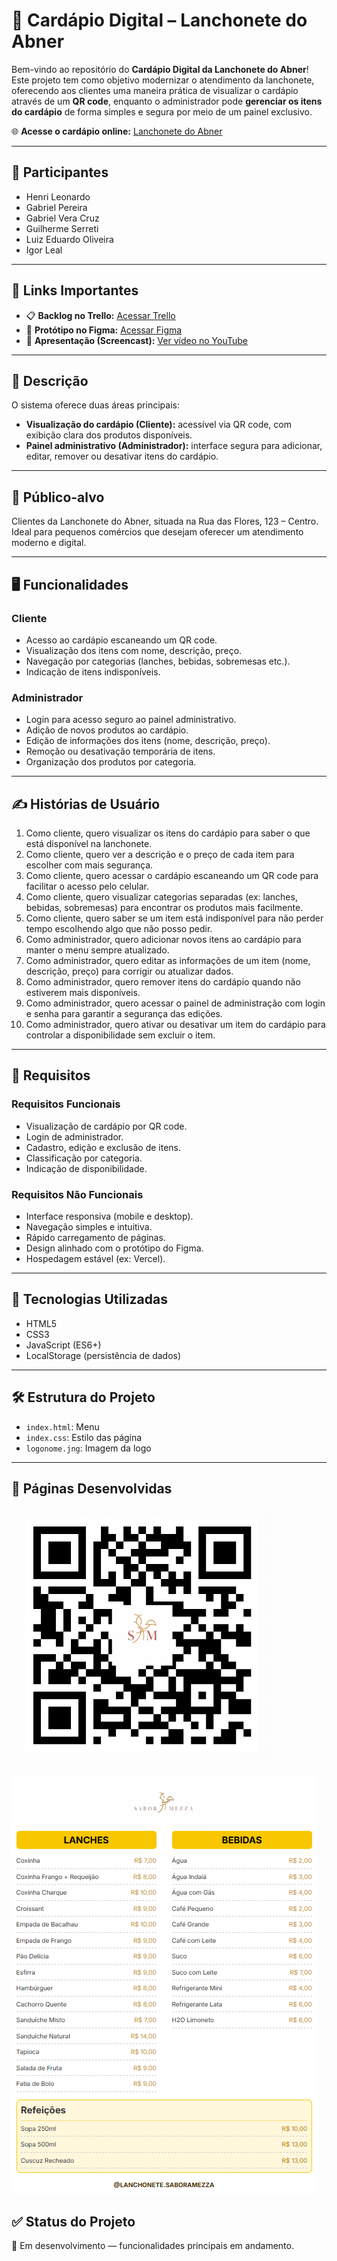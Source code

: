 # 📱 Cardápio Digital – Lanchonete do Abner

Bem-vindo ao repositório do **Cardápio Digital da Lanchonete do Abner**!  
Este projeto tem como objetivo modernizar o atendimento da lanchonete, oferecendo aos clientes uma maneira prática de visualizar o cardápio através de um **QR code**, enquanto o administrador pode **gerenciar os itens do cardápio** de forma simples e segura por meio de um painel exclusivo.

🌐 **Acesse o cardápio online:** [Lanchonete do Abner](https://projeto-menu-xi.vercel.app/)

---

## 👥 Participantes

- Henri Leonardo  
- Gabriel Pereira
- Gabriel Vera Cruz  
- Guilherme Serreti  
- Luiz Eduardo Oliveira  
- Igor Leal

---

## 📌 Links Importantes

- 📋 **Backlog no Trello:** [Acessar Trello](https://trello.com/invite/b/6807e89191cba0906afc21f5/ATTI8e254b05ecb2bb91307443cad7dcc508D2C13218/projeto-aps)  
- 🎨 **Protótipo no Figma:** [Acessar Figma](https://www.figma.com/design/fqoD4zycqm822DsThk4hmY/Lanchonete-Abner?node-id=0-1&p=f&t=QAm4ceR15xu9nmwI-0)  
- 🎥 **Apresentação (Screencast):** [Ver vídeo no YouTube](link)

---

## 📖 Descrição

O sistema oferece duas áreas principais:

- **Visualização do cardápio (Cliente):** acessível via QR code, com exibição clara dos produtos disponíveis.
- **Painel administrativo (Administrador):** interface segura para adicionar, editar, remover ou desativar itens do cardápio.

---

## 🎯 Público-alvo

Clientes da Lanchonete do Abner, situada na Rua das Flores, 123 – Centro.  
Ideal para pequenos comércios que desejam oferecer um atendimento moderno e digital.

---

## 🖥 Funcionalidades

### Cliente
- Acesso ao cardápio escaneando um QR code.
- Visualização dos itens com nome, descrição, preço.
- Navegação por categorias (lanches, bebidas, sobremesas etc.).
- Indicação de itens indisponíveis.

### Administrador
- Login para acesso seguro ao painel administrativo.
- Adição de novos produtos ao cardápio.
- Edição de informações dos itens (nome, descrição, preço).
- Remoção ou desativação temporária de itens.
- Organização dos produtos por categoria.

---

## ✍ Histórias de Usuário

1. Como cliente, quero visualizar os itens do cardápio para saber o que está disponível na lanchonete.  
2. Como cliente, quero ver a descrição e o preço de cada item para escolher com mais segurança.  
3. Como cliente, quero acessar o cardápio escaneando um QR code para facilitar o acesso pelo celular.  
4. Como cliente, quero visualizar categorias separadas (ex: lanches, bebidas, sobremesas) para encontrar os produtos mais facilmente.  
5. Como cliente, quero saber se um item está indisponível para não perder tempo escolhendo algo que não posso pedir.  
6. Como administrador, quero adicionar novos itens ao cardápio para manter o menu sempre atualizado.  
7. Como administrador, quero editar as informações de um item (nome, descrição, preço) para corrigir ou atualizar dados.  
8. Como administrador, quero remover itens do cardápio quando não estiverem mais disponíveis.  
9. Como administrador, quero acessar o painel de administração com login e senha para garantir a segurança das edições.  
10. Como administrador, quero ativar ou desativar um item do cardápio para controlar a disponibilidade sem excluir o item.

---

## 📝 Requisitos

### Requisitos Funcionais
- Visualização de cardápio por QR code.  
- Login de administrador.  
- Cadastro, edição e exclusão de itens.
- Classificação por categoria.  
- Indicação de disponibilidade.

### Requisitos Não Funcionais
- Interface responsiva (mobile e desktop).  
- Navegação simples e intuitiva.  
- Rápido carregamento de páginas.  
- Design alinhado com o protótipo do Figma.  
- Hospedagem estável (ex: Vercel).

---

## 🚀 Tecnologias Utilizadas

- HTML5  
- CSS3  
- JavaScript (ES6+)  
- LocalStorage (persistência de dados)

---

## 🛠 Estrutura do Projeto

- `index.html`: Menu  
- `index.css`: Estilo das página
- `logonome.jng`: Imagem da logo

---

## 📸 Páginas Desenvolvidas

![Qrcode](assets/images/qrcode.png)

![Menu](assets/images/Menu.png)

## ✅ Status do Projeto

📌 Em desenvolvimento — funcionalidades principais em andamento.

